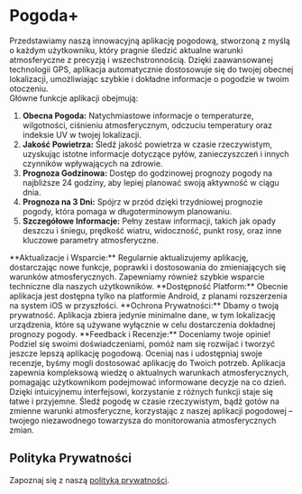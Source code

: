 # Pogoda+

Przedstawiamy naszą innowacyjną aplikację pogodową, stworzoną z myślą o każdym użytkowniku, który pragnie śledzić aktualne warunki atmosferyczne z precyzją i wszechstronnością. Dzięki zaawansowanej technologii GPS, aplikacja automatycznie dostosowuje się do twojej obecnej lokalizacji, umożliwiając szybkie i dokładne informacje o pogodzie w twoim otoczeniu.  
Główne funkcje aplikacji obejmują:
  1. **Obecna Pogoda:** Natychmiastowe informacje o temperaturze, wilgotności, ciśnieniu atmosferycznym, odczuciu temperatury oraz indeksie UV w twojej lokalizacji.
  2. **Jakość Powietrza:** Śledź jakość powietrza w czasie rzeczywistym, uzyskując istotne informacje dotyczące pyłów, zanieczyszczeń i innych czynników wpływających na zdrowie.
  3. **Prognoza Godzinowa:** Dostęp do godzinowej prognozy pogody na najbliższe 24 godziny, aby lepiej planować swoją aktywność w ciągu dnia.
  4. **Prognoza na 3 Dni:** Spójrz w przód dzięki trzydniowej prognozie pogody, która pomaga w długoterminowym planowaniu.<br>
  5. **Szczegółowe Informacje:** Pełny zestaw informacji, takich jak opady deszczu i śniegu, prędkość wiatru, widoczność, punkt rosy, oraz inne kluczowe parametry atmosferyczne.
</a>
**Aktualizacje i Wsparcie:** Regularnie aktualizujemy aplikację, dostarczając nowe funkcje, poprawki i dostosowania do zmieniających się warunków atmosferycznych. Zapewniamy również szybkie wsparcie techniczne dla naszych użytkowników.  
**Dostępność Platform:** Obecnie aplikacja jest dostępna tylko na platformie Android, z planami rozszerzenia na system iOS w przyszłości.  
**Ochrona Prywatności:** Dbamy o twoją prywatność. Aplikacja zbiera jedynie minimalne dane, w tym lokalizację urządzenia, które są używane wyłącznie w celu dostarczenia dokładnej prognozy pogody.  
**Feedback i Recenzje:** Doceniamy twoje opinie! Podziel się swoimi doświadczeniami, pomóż nam się rozwijać i tworzyć jeszcze lepszą aplikację pogodową. Oceniaj nas i udostępniaj swoje recenzje, byśmy mogli dostosować aplikację do Twoich potrzeb.  
Aplikacja zapewnia kompleksową wiedzę o aktualnych warunkach atmosferycznych, pomagając użytkownikom podejmować informowane decyzje na co dzień. Dzięki intuicyjnemu interfejsowi, korzystanie z różnych funkcji staje się łatwe i przyjemne. Śledź pogodę w czasie rzeczywistym, bądź gotów na zmienne warunki atmosferyczne, korzystając z naszej aplikacji pogodowej – twojego niezawodnego towarzysza do monitorowania atmosferycznych zmian.


## Polityka Prywatności
Zapoznaj się z naszą [polityką prywatności](privacy_policy.txt).
